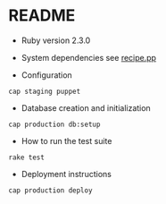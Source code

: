 # README

* Ruby version
2.3.0

* System dependencies
see [recipe.pp](https://github.com/Enucatl/dota2responsesbot/blob/master/lib/puppet/recipe.pp)

* Configuration
```
cap staging puppet
```

* Database creation and initialization
```
cap production db:setup
```

* How to run the test suite
```
rake test
```

* Deployment instructions
```
cap production deploy
```
